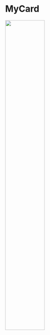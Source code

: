 # MyCard
<img src="https://user-images.githubusercontent.com/62778632/230729735-9269e637-8ce4-4a3c-95db-c561e280d74d.png" width=50%>
